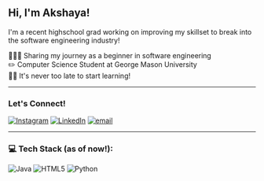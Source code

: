 ## Hi, I'm Akshaya! 

I'm a recent highschool grad working on improving my skillset to break into the software engineering industry!

👩🏽‍💻 Sharing my journey as a beginner in software engineering<br/>
✏️ Computer Science Student at George Mason University<br/>
💪🏽 It's never too late to start learning!

____
### Let's Connect!

[![Instagram](https://img.shields.io/badge/Instagram-%23E4405F.svg?logo=Instagram&logoColor=white)](https://instagram.com/_akshaya.p_) [![LinkedIn](https://img.shields.io/badge/LinkedIn-%230077B5.svg?logo=linkedin&logoColor=white)](https://linkedin.com/in/akshaya-pabbisetty-74a846317) [![email](https://img.shields.io/badge/Email-D14836?logo=gmail&logoColor=white)](mailto:akshayapabbisetty@gmail.com) 
___
### 💻 Tech Stack (as of now!):
![Java](https://img.shields.io/badge/java-%23ED8B00.svg?style=for-the-badge&logo=openjdk&logoColor=white) ![HTML5](https://img.shields.io/badge/html5-%23E34F26.svg?style=for-the-badge&logo=html5&logoColor=white) ![Python](https://img.shields.io/badge/python-3670A0?style=for-the-badge&logo=python&logoColor=ffdd54)


<!--
**akshaya-pabbisetty/akshaya-pabbisetty** is a ✨ _special_ ✨ repository because its `README.md` (this file) appears on your GitHub profile.

